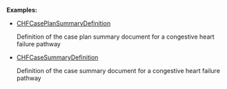 **Examples:**

*   [CHFCasePlanSummaryDefinition](GraphDefinition-chf-caseplansummarydefinition.html)

    Definition of the case plan summary document for a congestive heart failure pathway

*   [CHFCaseSummaryDefinition](GraphDefinition-chf-casesummarydefinition.html)

    Definition of the case summary document for a congestive heart failure pathway